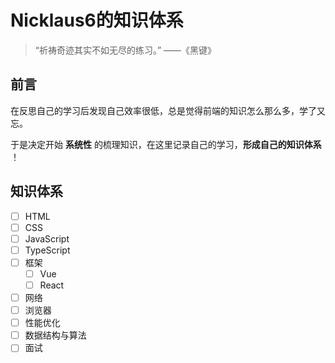 # Nicklaus6的知识体系

> “祈祷奇迹其实不如无尽的练习。” ——《黑键》

## 前言

在反思自己的学习后发现自己效率很低，总是觉得前端的知识怎么那么多，学了又忘。

于是决定开始 **系统性** 的梳理知识，在这里记录自己的学习，**形成自己的知识体系** ！

## 知识体系

- [ ] HTML
- [ ] CSS
- [ ] JavaScript
- [ ] TypeScript
- [ ] 框架
  - [ ] Vue
  - [ ] React
- [ ] 网络
- [ ] 浏览器
- [ ] 性能优化
- [ ] 数据结构与算法
- [ ] 面试